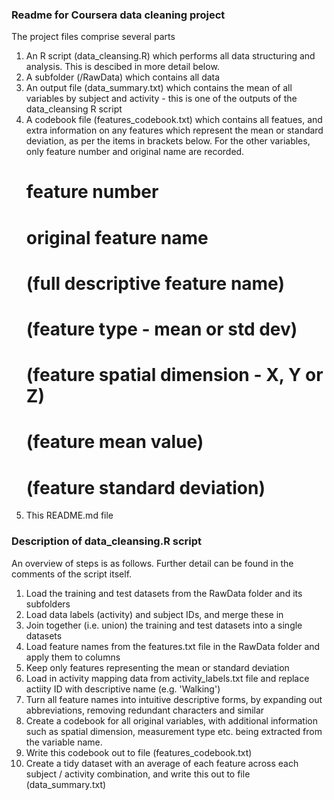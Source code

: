 ### Readme for Coursera data cleaning project ###

The project files comprise several parts

1) An R script (data_cleansing.R) which performs all data structuring and analysis. This is descibed in more detail below.
2) A subfolder (/RawData) which contains all data
3) An output file (data_summary.txt) which contains the mean of all variables by subject and activity - this is one of the outputs of the data_cleansing R script
4) A codebook file (features_codebook.txt) which contains all featues, and extra information on any features which represent the mean or standard deviation, as per the items in brackets below. For the other variables, only feature number and original name are recorded.
	# feature number
	# original feature name
	# (full descriptive feature name)
	# (feature type - mean or std dev) 
	# (feature spatial dimension - X, Y or Z)
	# (feature mean value)
	# (feature standard deviation)
5) This README.md file


### Description of data_cleansing.R script
An overview of steps is as follows. Further detail can be found in the comments of the script itself.

1) Load the training and test datasets from the RawData folder and its subfolders
2) Load data labels (activity) and subject IDs, and merge these in
3) Join together (i.e. union) the training and test datasets into a single datasets
4) Load feature names from the features.txt file in the RawData folder and apply them to columns 
5) Keep only features representing the mean or standard deviation
6) Load in activity mapping data from activity_labels.txt file and replace actiity ID with descriptive name (e.g. 'Walking')
7) Turn all feature names into intuitive descriptive forms, by expanding out abbreviations, removing redundant characters and similar
8) Create a codebook for all original variables, with additional information such as spatial dimension, measurement type etc. being extracted from the variable name.
9) Write this codebook out to file (features_codebook.txt)
10) Create a tidy dataset with an average of each feature across each subject / activity combination, and write this out to file (data_summary.txt)